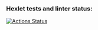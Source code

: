 ### Hexlet tests and linter status:
[![Actions Status](https://github.com/atrya-trezer/frontend-project-46/workflows/hexlet-check/badge.svg)](https://github.com/atrya-trezer/frontend-project-46/actions)